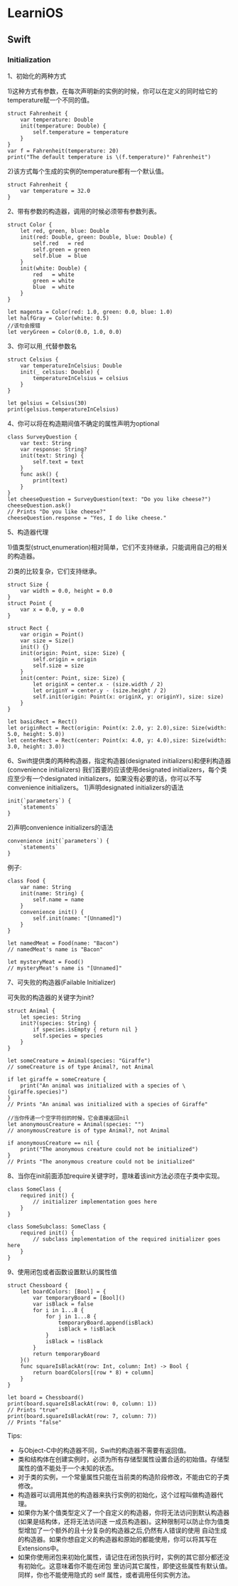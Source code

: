 # LearniOS

## Swift

### Initialization

1、初始化的两种方式

1)这种方式有参数，在每次声明新的实例的时候，你可以在定义的同时给它的temperature赋一个不同的值。

```
struct Fahrenheit {
    var temperature: Double
    init(temperature: Double) {
        self.temperature = temperature
    }
}
var f = Fahrenheit(temperature: 20)
print("The default temperature is \(f.temperature)° Fahrenheit")
```

2)该方式每个生成的实例的temperature都有一个默认值。

```
struct Fahrenheit {
    var temperature = 32.0
}
```

2、带有参数的构造器，调用的时候必须带有参数列表。

```
struct Color {
    let red, green, blue: Double
    init(red: Double, green: Double, blue: Double) {
        self.red   = red
        self.green = green
        self.blue  = blue
    }
    init(white: Double) {
        red   = white
        green = white
        blue  = white
    }
}

let magenta = Color(red: 1.0, green: 0.0, blue: 1.0)
let halfGray = Color(white: 0.5)
//该句会报错
let veryGreen = Color(0.0, 1.0, 0.0)
```
3、你可以用`_`代替参数名

```
struct Celsius {
    var temperatureInCelsius: Double
    init(_ celsius: Double) {
        temperatureInCelsius = celsius
    }
}

let gelsius = Celsius(30)
print(gelsius.temperatureInCelsius)
```

4、你可以将在构造期间值不确定的属性声明为optional

```
class SurveyQuestion {
    var text: String
    var response: String?
    init(text: String) {
        self.text = text
    }
    func ask() {
        print(text)
    }
}
let cheeseQuestion = SurveyQuestion(text: "Do you like cheese?")
cheeseQuestion.ask()
// Prints "Do you like cheese?"
cheeseQuestion.response = "Yes, I do like cheese."
```

5、构造器代理

1)值类型(struct,enumeration)相对简单，它们不支持继承，只能调用自己的相关的构造器。

2)类的比较复杂，它们支持继承。

```
struct Size {
    var width = 0.0, height = 0.0
}
struct Point {
    var x = 0.0, y = 0.0
}

struct Rect {
    var origin = Point()
    var size = Size()
    init() {}
    init(origin: Point, size: Size) {
        self.origin = origin
        self.size = size
    }
    init(center: Point, size: Size) {
        let originX = center.x - (size.width / 2)
        let originY = center.y - (size.height / 2)
        self.init(origin: Point(x: originX, y: originY), size: size)
    }
}

let basicRect = Rect()
let originRect = Rect(origin: Point(x: 2.0, y: 2.0),size: Size(width: 5.0, height: 5.0))
let centerRect = Rect(center: Point(x: 4.0, y: 4.0),size: Size(width: 3.0, height: 3.0))
```

6、Swift提供类的两种构造器，指定构造器(designated initializers)和便利构造器(convenience initializers)
我们首要的应该使用designated initializers，每个类应至少有一个designated initializers，如果没有必要的话，你可以不写convenience initializers。
1)声明designated initializers的语法

```
init(`parameters`) {
    `statements`
}
```

2)声明convenience initializers的语法

```
convenience init(`parameters`) {
    `statements`
}
```

例子:

```
class Food {
    var name: String
    init(name: String) {
        self.name = name
    }
    convenience init() {
        self.init(name: "[Unnamed]")
    }
}

let namedMeat = Food(name: "Bacon")
// namedMeat's name is "Bacon"

let mysteryMeat = Food()
// mysteryMeat's name is "[Unnamed]"
```
7、可失败的构造器(Failable Initializer)

可失败的构造器的关键字为init?

```
struct Animal {
    let species: String
    init?(species: String) {
        if species.isEmpty { return nil }
        self.species = species
    }
}

let someCreature = Animal(species: "Giraffe")
// someCreature is of type Animal?, not Animal
 
if let giraffe = someCreature {
    print("An animal was initialized with a species of \(giraffe.species)")
}
// Prints "An animal was initialized with a species of Giraffe"

//当你传递一个空字符创的时候，它会直接返回nil
let anonymousCreature = Animal(species: "")
// anonymousCreature is of type Animal?, not Animal
 
if anonymousCreature == nil {
    print("The anonymous creature could not be initialized")
}
// Prints "The anonymous creature could not be initialized"
```
8、当你在init前面添加require关键字时，意味着该init方法必须在子类中实现。

```
class SomeClass {
    required init() {
        // initializer implementation goes here
    }
}

class SomeSubclass: SomeClass {
    required init() {
        // subclass implementation of the required initializer goes here
    }
}
```
9、使用闭包或者函数设置默认的属性值

```
struct Chessboard {
    let boardColors: [Bool] = {
        var temporaryBoard = [Bool]()
        var isBlack = false
        for i in 1...8 {
            for j in 1...8 {
                temporaryBoard.append(isBlack)
                isBlack = !isBlack
            }
            isBlack = !isBlack
        }
        return temporaryBoard
    }()
    func squareIsBlackAt(row: Int, column: Int) -> Bool {
        return boardColors[(row * 8) + column]
    }
}

let board = Chessboard()
print(board.squareIsBlackAt(row: 0, column: 1))
// Prints "true"
print(board.squareIsBlackAt(row: 7, column: 7))
// Prints "false"
```
Tips:

* 与Object-C中的构造器不同，Swift的构造器不需要有返回值。
* 类和结构体在创建实例时，必须为所有存储型属性设置合适的初始值。存储型属性的值不能处于一个未知的状态。
* 对于类的实例，一个常量属性只能在当前类的构造阶段修改，不能由它的子类修改。
* 构造器可以调用其他的构造器来执行实例的初始化，这个过程叫做构造器代理。
* 如果你为某个值类型定义了一个自定义的构造器，你将无法访问到默认构造器(如果是结构体，还将无法访问逐 一成员构造器)。这种限制可以防止你为值类型增加了一个额外的且十分复杂的构造器之后,仍然有人错误的使用 自动生成的构造器。如果你想自定义的构造器和原始的都能使用，你可以将其写在Extensions中。
* 如果你使用闭包来初始化属性，请记住在闭包执行时，实例的其它部分都还没有初始化。这意味着你不能在闭包 里访问其它属性，即使这些属性有默认值。同样，你也不能使用隐式的 self 属性，或者调用任何实例方法。   
